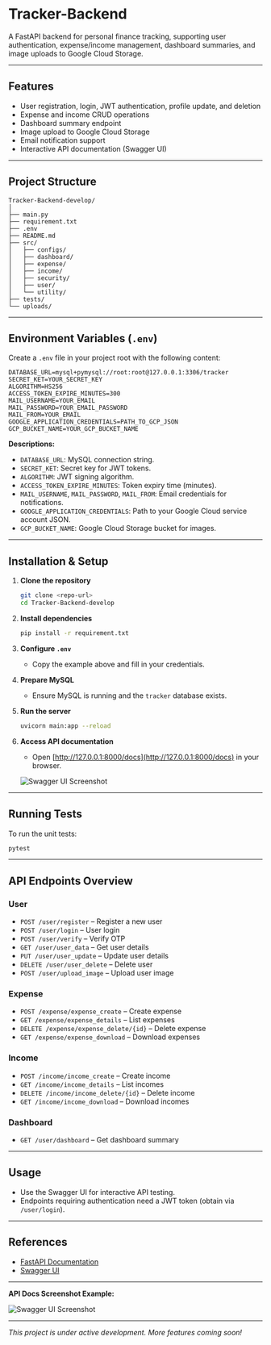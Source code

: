# Tracker-Backend

A FastAPI backend for personal finance tracking, supporting user authentication, expense/income management, dashboard summaries, and image uploads to Google Cloud Storage.

---

## Features

- User registration, login, JWT authentication, profile update, and deletion
- Expense and income CRUD operations
- Dashboard summary endpoint
- Image upload to Google Cloud Storage
- Email notification support
- Interactive API documentation (Swagger UI)

---

## Project Structure

```
Tracker-Backend-develop/
│
├── main.py
├── requirement.txt
├── .env
├── README.md
├── src/
│   ├── configs/
│   ├── dashboard/
│   ├── expense/
│   ├── income/
│   ├── security/
│   ├── user/
│   └── utility/
├── tests/
└── uploads/
```

---

## Environment Variables (`.env`)

Create a `.env` file in your project root with the following content:

```env
DATABASE_URL=mysql+pymysql://root:root@127.0.0.1:3306/tracker
SECRET_KET=YOUR_SECRET_KEY
ALGORITHM=HS256
ACCESS_TOKEN_EXPIRE_MINUTES=300
MAIL_USERNAME=YOUR_EMAIL
MAIL_PASSWORD=YOUR_EMAIL_PASSWORD
MAIL_FROM=YOUR_EMAIL
GOOGLE_APPLICATION_CREDENTIALS=PATH_TO_GCP_JSON
GCP_BUCKET_NAME=YOUR_GCP_BUCKET_NAME
```

**Descriptions:**
- `DATABASE_URL`: MySQL connection string.
- `SECRET_KET`: Secret key for JWT tokens.
- `ALGORITHM`: JWT signing algorithm.
- `ACCESS_TOKEN_EXPIRE_MINUTES`: Token expiry time (minutes).
- `MAIL_USERNAME`, `MAIL_PASSWORD`, `MAIL_FROM`: Email credentials for notifications.
- `GOOGLE_APPLICATION_CREDENTIALS`: Path to your Google Cloud service account JSON.
- `GCP_BUCKET_NAME`: Google Cloud Storage bucket for images.

---

## Installation & Setup

1. **Clone the repository**
   ```sh
   git clone <repo-url>
   cd Tracker-Backend-develop
   ```

2. **Install dependencies**
   ```sh
   pip install -r requirement.txt
   ```

3. **Configure `.env`**
   - Copy the example above and fill in your credentials.

4. **Prepare MySQL**
   - Ensure MySQL is running and the `tracker` database exists.

5. **Run the server**
   ```sh
   uvicorn main:app --reload
   ```

6. **Access API documentation**
   - Open [http://127.0.0.1:8000/docs](http://127.0.0.1:8000/docs) in your browser.

   ![Swagger UI Screenshot](docs/swagger_ui.png)

---

## Running Tests

To run the unit tests:
```sh
pytest
```

---

## API Endpoints Overview

### User

- `POST /user/register` – Register a new user
- `POST /user/login` – User login
- `POST /user/verify` – Verify OTP
- `GET /user/user_data` – Get user details
- `PUT /user/user_update` – Update user details
- `DELETE /user/user_delete` – Delete user
- `POST /user/upload_image` – Upload user image

### Expense

- `POST /expense/expense_create` – Create expense
- `GET /expense/expense_details` – List expenses
- `DELETE /expense/expense_delete/{id}` – Delete expense
- `GET /expense/expense_download` – Download expenses

### Income

- `POST /income/income_create` – Create income
- `GET /income/income_details` – List incomes
- `DELETE /income/income_delete/{id}` – Delete income
- `GET /income/income_download` – Download incomes

### Dashboard

- `GET /user/dashboard` – Get dashboard summary

---

## Usage

- Use the Swagger UI for interactive API testing.
- Endpoints requiring authentication need a JWT token (obtain via `/user/login`).

---

## References

- [FastAPI Documentation](https://fastapi.tiangolo.com/)
- [Swagger UI](https://swagger.io/tools/swagger-ui/)

---

**API Docs Screenshot Example:**

![Swagger UI Screenshot](docs/swagger_ui.png)

---

*This project is under active development. More features coming soon!*
